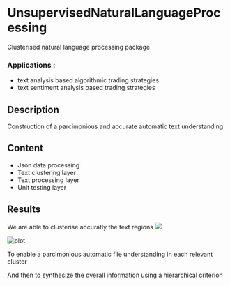 # UnsupervisedNaturalLanguageProcessing
Clusterised natural language processing package
### Applications : 
- text analysis based algorithmic trading strategies
- text sentiment analysis based trading strategies

## Description
Construction of a parcimonious and accurate automatic text understanding

## Content
- Json data processing
- Text clustering layer
- Text processing layer
- Unit testing layer

## Results 
We are able to clusterise accuratly the text regions
<a href="https://github.com/Othmane-ZARHALI/UnsupervisedNaturalLanguageProcessing/Results/website"><img src="https://github.com/Othmane-ZARHALI/UnsupervisedNaturalLanguageProcessing/Results/ClusteringResults.png"></a>

![plot](https://github.com/Othmane-ZARHALI/UnsupervisedNaturalLanguageProcessing/Results/blob/ClusteringResults.png?raw=true)

To enable a parcimonious automatic file understanding in each relevant cluster

And then to synthesize the overall information using a hierarchical criterion
